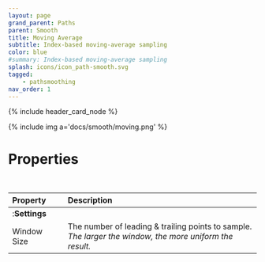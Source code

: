 ```yaml
---
layout: page
grand_parent: Paths
parent: Smooth
title: Moving Average
subtitle: Index-based moving-average sampling
color: blue
#summary: Index-based moving-average sampling
splash: icons/icon_path-smooth.svg
tagged: 
    - pathsmoothing
nav_order: 1
---
```


{% include header_card_node %}

{% include img a='docs/smooth/moving.png' %} 

# Properties
<br>

| Property       | Description          |
|:-------------|:------------------|
|:**Settings**||
| Window Size           | The number of leading & trailing points to sample.<br>*The larger the window, the more uniform the result.* |
